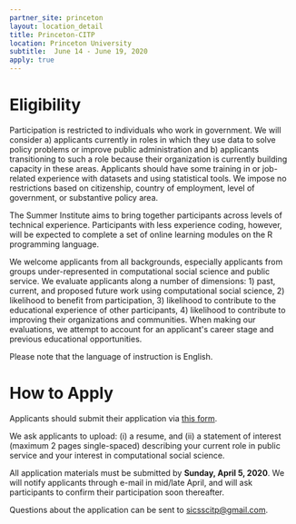 ```yaml
---
partner_site: princeton
layout: location_detail
title: Princeton-CITP
location: Princeton University
subtitle:  June 14 - June 19, 2020
apply: true
---
```



# Eligibility

Participation is restricted to individuals who work in government. We will consider a) applicants currently in roles in which they use data to solve policy problems or improve public administration and b) applicants transitioning to such a role because their organization is currently building capacity in these areas.  Applicants should have some training in or job-related experience with datasets and using statistical tools. We impose no restrictions based on citizenship, country of employment, level of government, or substantive policy area. 

The Summer Institute aims to bring together participants across levels of technical experience. Participants with less experience coding, however, will be expected to complete a set of online learning modules on the R programming language. 

We welcome applicants from all backgrounds, especially applicants from groups under-represented in computational social science and public service. We evaluate applicants along a number of dimensions: 1) past, current, and proposed future work using computational social science, 2) likelihood to benefit from participation, 3) likelihood to contribute to the educational experience of other participants, 4) likelihood to contribute to improving their organizations and communities. When making our evaluations, we attempt to account for an applicant's career stage and previous educational opportunities.

Please note that the language of instruction is English. 

# How to Apply
Applicants should submit their application via [this form](https://forms.gle/evvyx8qf8Q9nSWg16). 

We ask applicants to upload: (i) a resume, and (ii) a statement of interest (maximum 2 pages single-spaced) describing your current role in public service and your interest in computational social science. 

All application materials must be submitted by **Sunday, April 5, 2020**. We will notify applicants through e-mail in mid/late April, and will ask participants to confirm their participation soon thereafter.

Questions about the application can be sent to sicsscitp@gmail.com.
